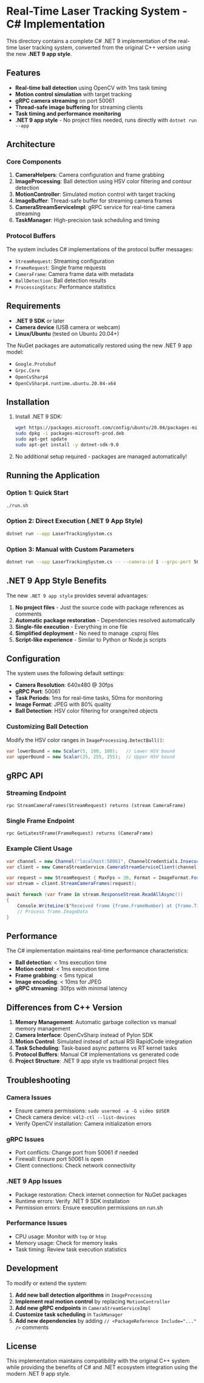 # Real-Time Laser Tracking System - C# Implementation

This directory contains a complete C# .NET 9 implementation of the real-time laser tracking system, converted from the original C++ version using the new **.NET 9 app style**.

## Features

- **Real-time ball detection** using OpenCV with 1ms task timing
- **Motion control simulation** with target tracking
- **gRPC camera streaming** on port 50061
- **Thread-safe image buffering** for streaming clients
- **Task timing and performance monitoring**
- **.NET 9 app style** - No project files needed, runs directly with `dotnet run --app`

## Architecture

### Core Components

1. **CameraHelpers**: Camera configuration and frame grabbing
2. **ImageProcessing**: Ball detection using HSV color filtering and contour detection
3. **MotionController**: Simulated motion control with target tracking
4. **ImageBuffer**: Thread-safe buffer for streaming camera frames
5. **CameraStreamServiceImpl**: gRPC service for real-time camera streaming
6. **TaskManager**: High-precision task scheduling and timing

### Protocol Buffers

The system includes C# implementations of the protocol buffer messages:
- `StreamRequest`: Streaming configuration
- `FrameRequest`: Single frame requests  
- `CameraFrame`: Camera frame data with metadata
- `BallDetection`: Ball detection results
- `ProcessingStats`: Performance statistics

## Requirements

- **.NET 9 SDK** or later
- **Camera device** (USB camera or webcam)
- **Linux/Ubuntu** (tested on Ubuntu 20.04+)

The NuGet packages are automatically restored using the new .NET 9 app model:
- `Google.Protobuf`
- `Grpc.Core`
- `OpenCvSharp4`
- `OpenCvSharp4.runtime.ubuntu.20.04-x64`

## Installation

1. Install .NET 9 SDK:
   ```bash
   wget https://packages.microsoft.com/config/ubuntu/20.04/packages-microsoft-prod.deb -O packages-microsoft-prod.deb
   sudo dpkg -i packages-microsoft-prod.deb
   sudo apt-get update
   sudo apt-get install -y dotnet-sdk-9.0
   ```

2. No additional setup required - packages are managed automatically!

## Running the Application

### Option 1: Quick Start
```bash
./run.sh
```

### Option 2: Direct Execution (.NET 9 App Style)
```bash
dotnet run --app LaserTrackingSystem.cs
```

### Option 3: Manual with Custom Parameters
```bash
dotnet run --app LaserTrackingSystem.cs -- --camera-id 1 --grpc-port 50062
```

## .NET 9 App Style Benefits

The new `.NET 9 app style` provides several advantages:

1. **No project files** - Just the source code with package references as comments
2. **Automatic package restoration** - Dependencies resolved automatically
3. **Single-file execution** - Everything in one file
4. **Simplified deployment** - No need to manage .csproj files
5. **Script-like experience** - Similar to Python or Node.js scripts

## Configuration

The system uses the following default settings:

- **Camera Resolution**: 640x480 @ 30fps
- **gRPC Port**: 50061
- **Task Periods**: 1ms for real-time tasks, 50ms for monitoring
- **Image Format**: JPEG with 80% quality
- **Ball Detection**: HSV color filtering for orange/red objects

### Customizing Ball Detection

Modify the HSV color ranges in `ImageProcessing.DetectBall()`:

```csharp
var lowerBound = new Scalar(5, 100, 100);   // Lower HSV bound
var upperBound = new Scalar(25, 255, 255);  // Upper HSV bound
```

## gRPC API

### Streaming Endpoint
```
rpc StreamCameraFrames(StreamRequest) returns (stream CameraFrame)
```

### Single Frame Endpoint  
```
rpc GetLatestFrame(FrameRequest) returns (CameraFrame)
```

### Example Client Usage

```csharp
var channel = new Channel("localhost:50061", ChannelCredentials.Insecure);
var client = new CameraStreamService.CameraStreamServiceClient(channel);

var request = new StreamRequest { MaxFps = 30, Format = ImageFormat.FormatJpeg };
var stream = client.StreamCameraFrames(request);

await foreach (var frame in stream.ResponseStream.ReadAllAsync())
{
    Console.WriteLine($"Received frame {frame.FrameNumber} at {frame.TimestampUs}");
    // Process frame.ImageData
}
```

## Performance

The C# implementation maintains real-time performance characteristics:

- **Ball detection**: < 1ms execution time
- **Motion control**: < 1ms execution time  
- **Frame grabbing**: < 5ms typical
- **Image encoding**: < 10ms for JPEG
- **gRPC streaming**: 30fps with minimal latency

## Differences from C++ Version

1. **Memory Management**: Automatic garbage collection vs manual memory management
2. **Camera Interface**: OpenCvSharp instead of Pylon SDK
3. **Motion Control**: Simulated instead of actual RSI RapidCode integration
4. **Task Scheduling**: Task-based async patterns vs RT kernel tasks
5. **Protocol Buffers**: Manual C# implementations vs generated code
6. **Project Structure**: .NET 9 app style vs traditional project files

## Troubleshooting

### Camera Issues
- Ensure camera permissions: `sudo usermod -a -G video $USER`
- Check camera device: `v4l2-ctl --list-devices`
- Verify OpenCV installation: Camera initialization errors

### gRPC Issues  
- Port conflicts: Change port from 50061 if needed
- Firewall: Ensure port 50061 is open
- Client connections: Check network connectivity

### .NET 9 App Issues
- Package restoration: Check internet connection for NuGet packages
- Runtime errors: Verify .NET 9 SDK installation
- Permission errors: Ensure execution permissions on run.sh

### Performance Issues
- CPU usage: Monitor with `top` or `htop`
- Memory usage: Check for memory leaks
- Task timing: Review task execution statistics

## Development

To modify or extend the system:

1. **Add new ball detection algorithms** in `ImageProcessing`
2. **Implement real motion control** by replacing `MotionController` 
3. **Add new gRPC endpoints** in `CameraStreamServiceImpl`
4. **Customize task scheduling** in `TaskManager`
5. **Add new dependencies** by adding `// <PackageReference Include="..." />` comments

## License

This implementation maintains compatibility with the original C++ system while providing the benefits of C# and .NET ecosystem integration using the modern .NET 9 app style.
